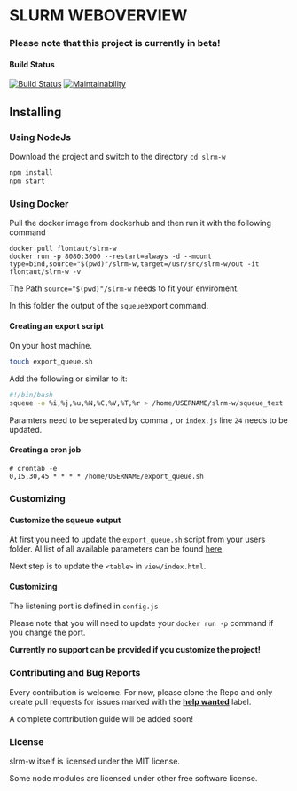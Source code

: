 # SLURM WEBOVERVIEW

### Please note that this project is currently in beta!

#### Build Status
[![Build Status](https://travis-ci.com/FlonTaut/slrm-w.svg?branch=master)](https://travis-ci.com/lxhner/slrm-w)
[![Maintainability](https://api.codeclimate.com/v1/badges/1e3810dfcafddb91cb6e/maintainability)](https://codeclimate.com/github/FlonTaut/slrm-w/maintainability)

## Installing
### Using NodeJs
Download the project and switch to the directory ```cd slrm-w ```

```javascript
npm install
npm start
```

### Using Docker

Pull the docker image from dockerhub and then run it with the following command

```docker
docker pull flontaut/slrm-w
docker run -p 8080:3000 --restart=always -d --mount type=bind,source="$(pwd)"/slrm-w,target=/usr/src/slrm-w/out -it flontaut/slrm-w -v
```

The Path ```source="$(pwd)"/slrm-w``` needs to fit your enviroment.

In this folder the output of the ```squeue```export command.

#### Creating an export script

On your host machine.
```bash
touch export_queue.sh
```
Add the following or similar to it:
```bash
#!/bin/bash
squeue -o %i,%j,%u,%N,%C,%V,%T,%r > /home/USERNAME/slrm-w/squeue_text
```
Paramters need to be seperated by comma ```,``` or ```index.js``` line ```24``` needs to be updated.

#### Creating a cron job
```
# crontab -e
0,15,30,45 * * * * /home/USERNAME/export_queue.sh
```


### Customizing
#### Customize the squeue output
At first you need to update the ```export_queue.sh``` script from your users folder.
Al list of all available parameters can be found [here](http://geco.mines.edu/prototype/How_do_I_manage_jobs/squeue.html)

Next step is to update the ```<table>``` in ```view/index.html```.

#### Customizing
The listening port is defined in ```config.js```

Please note that you will need to update your ```docker run -p``` command if you change the port.

<b>Currently no support can be provided if you customize the project!</b>

### Contributing and Bug Reports
Every contribution is welcome.
For now, please clone the Repo and only create pull requests for issues marked with the <b>[help wanted](https://github.com/FlonTaut/slrm-w/labels/help%20wanted)</b> label.

A complete contribution guide will be added soon!

### License
slrm-w itself is licensed under the MIT license.

Some node modules are licensed under other free software license.


